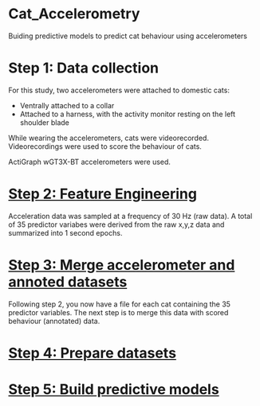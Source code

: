 # Cat_Accelerometry
Buiding predictive models to predict cat behaviour using accelerometers

# Step 1: Data collection
For this study, two accelerometers were attached to domestic cats:
- Ventrally attached to a collar
- Attached to a harness, with the activity monitor resting on the left shoulder blade

While wearing the accelerometers, cats were videorecorded. Videorecordings were used to score the behaviour of cats.

ActiGraph wGT3X-BT accelerometers were used.

# [Step 2: Feature Engineering](https://github.com/MSmit1992/Cat_Accelerometry/tree/main/Step%202:%20Feature%20engineering)
Acceleration data was sampled at a frequency of 30 Hz (raw data). A total of 35 predictor variabes were derived from the raw x,y,z data and summarized into 1 second epochs.

# [Step 3: Merge accelerometer and annoted datasets](https://github.com/MSmit1992/Cat_Accelerometry/tree/main/Step%203:%20Merge%20datasets)
Following step 2, you now have a file for each cat containing the 35 predictor variables. The next step is to merge this data with scored behaviour (annotated) data.

# [Step 4: Prepare datasets](https://github.com/MSmit1992/Cat_Accelerometry/tree/main/Step%204:%20Prepare%20datasets)


# [Step 5: Build predictive models](https://github.com/MSmit1992/Cat_Accelerometry/tree/main/Step%205:%20Build%20models)


